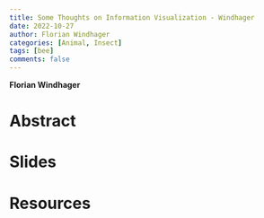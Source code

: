 ```yaml
---
title: Some Thoughts on Information Visualization - Windhager
date: 2022-10-27
author: Florian Windhager
categories: [Animal, Insect]
tags: [bee]
comments: false
---
```


**Florian Windhager**

# Abstract 

# Slides

# Resources
